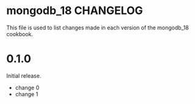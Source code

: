 # mongodb_18 CHANGELOG

This file is used to list changes made in each version of the mongodb_18 cookbook.

# 0.1.0

Initial release.

- change 0
- change 1

